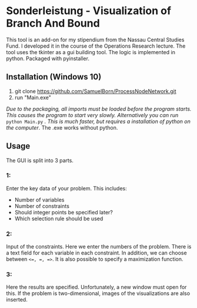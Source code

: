 # Sonderleistung - Visualization of Branch And Bound

This tool is an add-on for my stipendium from the Nassau Central Studies Fund. I developed it in the course of the Operations Research lecture. 
The tool uses the tkinter as a gui building tool. The logic is implemented in python. Packaged with pyinstaller.

## Installation (Windows 10)

1. git clone https://github.com/SamuelBorn/ProcessNodeNetwork.git
2. run "Main.exe" 

*Due to the packaging, all imports must be loaded before the program starts. This causes the program to start very slowly.
Alternatively you can run* `python Main.py` *. This is much faster, but requires a installation of python on the computer*. The .exe works without python.


## Usage

The GUI is split into 3 parts.

### 1:

Enter the key data of your problem. This includes:
* Number of variables
* Number of constraints
* Should integer points be specified later?
* Which selection rule should be used

### 2:

Input of the constraints. Here we enter the numbers of the problem. There is a text field for each variable in each constraint.
In addition, we can choose between `<=, =, =>`.
It is also possible to specify a maximization function.

### 3:

Here the results are specified. Unfortunately, a new window must open for this.
If the problem is two-dimensional, images of the visualizations are also inserted.



